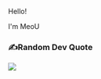 <!-- <p align="center">
  <img src='https://github.com/olololoe110399/olololoe110399/blob/main/wolf.jpeg?raw=true' width='100%"'>
</p> -->

Hello! 

I'm MeoU 





<!-- <img src="https://github-readme-stats.vercel.app/api?username=allencat-tdh&theme=tokyonight&show_icons=true&count_private=true"> &nbsp; [![GitHub Streak](http://github-readme-streak-stats.herokuapp.com?user=allencat-tdh&theme=tokyonight&date_format=M%20j%5B%2C%20Y%5D)](https://git.io/streak-stats)


<img src="https://github-readme-stats.vercel.app/api/top-langs/?username=allencat-tdh&theme=tokyonight&layout=compact&langs_count=6"> -->



<!-- <img src="https://github-readme-stats.vercel.app/api/top-langs/?username=huytran105&theme=tokyonight&layout=compact&langs_count=6"> -->

### ✍️Random Dev Quote
![](https://quotes-github-readme.vercel.app/api?type=horizontal&theme=radical) <br>
<br>
<br>








